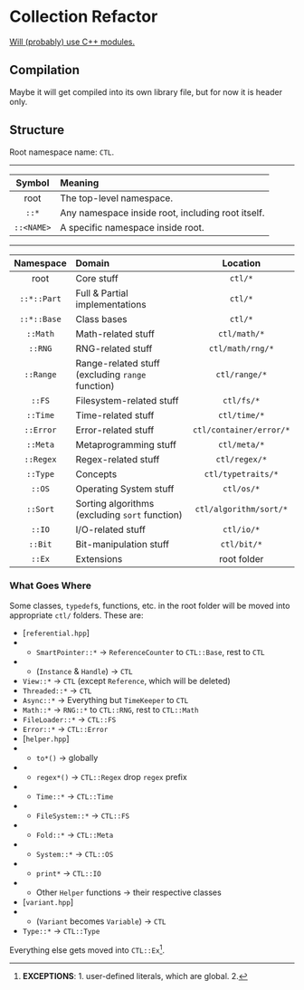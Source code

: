# Collection Refactor

[Will (probably) use C++ modules.](Modules.md#Why)

## Compilation

Maybe it will get compiled into its own library file, but for now it is header only.

## Structure

Root namespace name: `CTL`.

---

| Symbol | Meaning |
|:-:|:-|
| root | The top-level namespace. |
| `::*` | Any namespace inside root, including root itself. |
| `::<NAME>` | A specific namespace inside root. |

---

| Namespace | Domain | Location |
|:-:|:-|:-:|
| root | Core stuff | `ctl/*` |
| `::*::Part` | Full & Partial implementations | `ctl/*` |
| `::*::Base` | Class bases | `ctl/*` |
| `::Math` | Math-related stuff | `ctl/math/*` |
| `::RNG` | RNG-related stuff | `ctl/math/rng/*` |
| `::Range` | Range-related stuff (excluding `range` function) | `ctl/range/*` |
| `::FS` | Filesystem-related stuff | `ctl/fs/*` |
| `::Time` | Time-related stuff | `ctl/time/*` |
| `::Error` | Error-related stuff | `ctl/container/error/*` |
| `::Meta` | Metaprogramming stuff | `ctl/meta/*` |
| `::Regex` | Regex-related stuff | `ctl/regex/*` |
| `::Type` | Concepts | `ctl/typetraits/*` |
| `::OS` | Operating System stuff | `ctl/os/*` |
| `::Sort` | Sorting algorithms (excluding `sort` function) | `ctl/algorithm/sort/*` |
| `::IO` | I/O-related stuff | `ctl/io/*` |
| `::Bit` | Bit-manipulation stuff | `ctl/bit/*` |
| `::Ex` | Extensions | root folder |

### What Goes Where

Some classes, `typedef`s, functions, etc.
in the root folder will be moved into appropriate `ctl/` folders.
These are:

- [`referential.hpp`]
- - `SmartPointer::*` → `ReferenceCounter` to `CTL::Base`, rest to `CTL`
- - (`Instance` & `Handle`) → `CTL`
- `View::*` → `CTL` (except `Reference`, which will be deleted)
- `Threaded::*` → `CTL`
- `Async::*` → Everything but `TimeKeeper` to `CTL`
- `Math::*` → `RNG::*` to `CTL::RNG`, rest to `CTL::Math`
- `FileLoader::*` → `CTL::FS`
- `Error::*` → `CTL::Error`
- [`helper.hpp`]
- - `to*()` → globally
- - `regex*()` → `CTL::Regex` drop `regex` prefix
- - `Time::*` → `CTL::Time`
- - `FileSystem::*` → `CTL::FS`
- - `Fold::*` → `CTL::Meta`
- - `System::*` → `CTL::OS`
- - `print*` → `CTL::IO`
- - Other `Helper` functions → their respective classes
- [`variant.hpp`]
- - (`Variant` becomes `Variable`) → `CTL`
- `Type::*` → `CTL::Type`

Everything else gets moved into `CTL::Ex`[^1]. 

[^1]: **EXCEPTIONS**: 1. user-defined literals, which are global. 2. 
